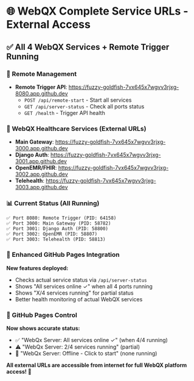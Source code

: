 # 🌐 WebQX Complete Service URLs - External Access

## ✅ All 4 WebQX Services + Remote Trigger Running

### 🎯 Remote Management
- **Remote Trigger API**: https://fuzzy-goldfish-7vx645x7wgvv3rjxg-8080.app.github.dev
  - `POST /api/remote-start` - Start all services
  - `GET /api/server-status` - Check all ports status
  - `GET /health` - Trigger API health

### 🏥 WebQX Healthcare Services (External URLs)
- **Main Gateway**: https://fuzzy-goldfish-7vx645x7wgvv3rjxg-3000.app.github.dev
- **Django Auth**: https://fuzzy-goldfish-7vx645x7wgvv3rjxg-3001.app.github.dev
- **OpenEMR/FHIR**: https://fuzzy-goldfish-7vx645x7wgvv3rjxg-3002.app.github.dev
- **Telehealth**: https://fuzzy-goldfish-7vx645x7wgvv3rjxg-3003.app.github.dev

### 📊 Current Status (All Running)
```
✅ Port 8080: Remote Trigger (PID: 64158)
✅ Port 3000: Main Gateway (PID: 58782)  
✅ Port 3001: Django Auth (PID: 58800)
✅ Port 3002: OpenEMR (PID: 58807)
✅ Port 3003: Telehealth (PID: 58813)
```

### 🎯 Enhanced GitHub Pages Integration
**New features deployed:**
- Checks actual service status via `/api/server-status`
- Shows "All services online ✓" when all 4 ports running
- Shows "X/4 services running" for partial status
- Better health monitoring of actual WebQX services

### 📱 GitHub Pages Control
**Now shows accurate status:**
- ✅ "WebQx Server: All services online ✓" (when 4/4 running)
- ⚠️ "WebQx Server: 2/4 services running" (partial)
- 🔴 "WebQx Server: Offline - Click to start" (none running)

**All external URLs are accessible from internet for full WebQX platform access! 🚀**